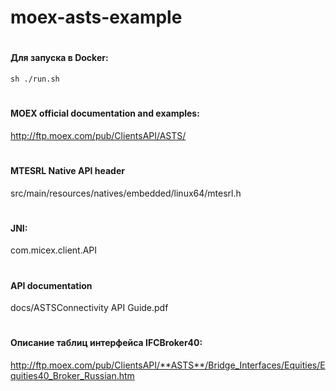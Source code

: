 # moex-asts-example
#
#### Для запуска в Docker:
```
sh ./run.sh
```
#

#### MOEX official documentation and examples:

http://ftp.moex.com/pub/ClientsAPI/ASTS/
#
#### MTESRL Native API header

src/main/resources/natives/embedded/linux64/mtesrl.h

#

#### JNI:

com.micex.client.API

#

#### API documentation

docs/ASTSConnectivity API Guide.pdf

#

#### Описание таблиц интерфейса IFCBroker40:

http://ftp.moex.com/pub/ClientsAPI/**ASTS**/Bridge_Interfaces/Equities/Equities40_Broker_Russian.htm
